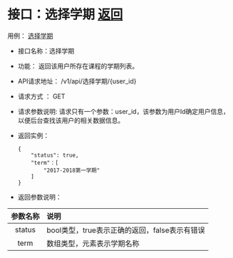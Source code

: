 # 接口：选择学期 [返回](../yongli/选择学期.md)
用例： [选择学期](../yongli/选择学期.md)

- 接口名称：选择学期

- 功能：
  返回该用户所存在课程的学期列表。

- API请求地址：
  /v1/api/选择学期/{user_id}

- 请求方式 ：
  GET

- 请求参数说明:
  请求只有一个参数：user_id，该参数为用户Id确定用户信息，以便后台查找该用户的相关数据信息。

- 返回实例：

      {
          "status": true,
          "term"：[
              "2017-2018第一学期"
          ]
      }

- 返回参数说明：

|参数名称|说明|
|:---------:|:--------------------------------------------------------|
|status|bool类型，true表示正确的返回，false表示有错误|
|term|数组类型，元素表示学期名称|

